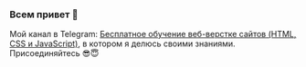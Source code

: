 ### Всем привет 👋

Мой канал в Telegram: [Бесплатное обучение веб-верстке сайтов (HTML, CSS и JavaScript)](https://t.me/+3hqAchw5fIBmOThi), в котором я делюсь своими знаниями. Присоединяйтесь :sunglasses::innocent:

<!--
**Elena-Ivashneva/Elena-Ivashneva** is a ✨ _special_ ✨ repository because its `README.md` (this file) appears on your GitHub profile.

Here are some ideas to get you started:

- 🔭 I’m currently working on ...
- 🌱 I’m currently learning ...
- 👯 I’m looking to collaborate on ...
- 🤔 I’m looking for help with ...
- 💬 Ask me about ...
- 📫 How to reach me: ...
- 😄 Pronouns: ...
- ⚡ Fun fact: ...
-->
